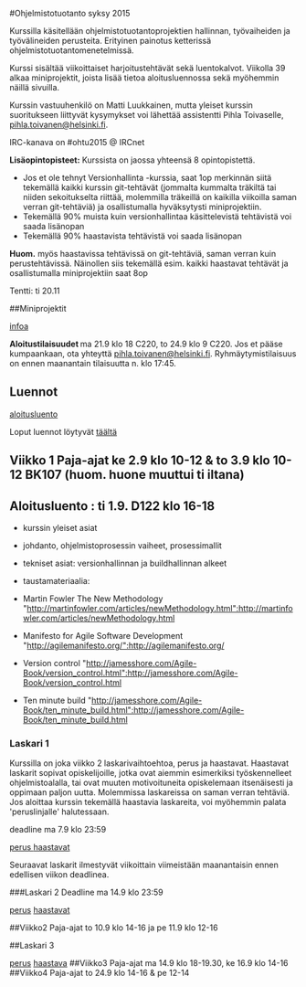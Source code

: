 #Ohjelmistotuotanto syksy 2015

Kurssilla käsitellään ohjelmistotuotantoprojektien hallinnan, työvaiheiden ja työvälineiden perusteita. Erityinen painotus ketterissä ohjelmistotuotantomenetelmissä. 

Kurssi sisältää viikoittaiset harjoitustehtävät sekä luentokalvot. Viikolla 39 alkaa miniprojektit, joista lisää tietoa aloitusluennossa sekä myöhemmin näillä sivuilla. 

Kurssin vastuuhenkilö on Matti Luukkainen, mutta yleiset kurssin suoritukseen liittyvät kysymykset voi lähettää assistentti Pihla Toivaselle, pihla.toivanen@helsinki.fi. 

IRC-kanava on #ohtu2015 @ IRCnet 

**Lisäopintopisteet:** Kurssista on jaossa yhteensä 8 opintopistettä. 
* Jos et ole tehnyt Versionhallinta -kurssia, saat 1op merkinnän siitä tekemällä kaikki kurssin git-tehtävät (jommalta kummalta träkiltä tai niiden sekoitukselta riittää, molemmilla träkeillä on kaikilla viikoilla saman verran git-tehtäviä) ja osallistumalla hyväksytysti miniprojektiin. 
* Tekemällä 90% muista kuin versionhallintaa käsittelevistä tehtävistä voi saada lisänopan
* Tekemällä 90% haastavista tehtävistä voi saada lisänopan

**Huom.** myös haastavissa tehtävissä on git-tehtäviä, saman verran kuin perustehtävissä. Näinollen siis tekemällä esim. kaikki haastavat tehtävät ja osallistumalla miniprojektiin saat 8op 

Tentti: ti 20.11 

##Miniprojektit

[infoa](https://github.com/hy-ohtu/ohtu2015/wiki/Miniprojektit)

<b> Aloitustilaisuudet </b> ma 21.9 klo 18 C220, to 24.9 klo 9 C220. Jos et pääse kumpaankaan, ota yhteyttä pihla.toivanen@helsinki.fi. Ryhmäytymistilaisuus on ennen maanantain tilaisuutta n. klo 17:45. 

## Luennot

[aloitusluento](https://github.com/hy-ohtu/ohtu2015/blob/master/aloitusluento.pdf)

Loput luennot löytyvät [täältä](https://github.com/hy-ohtu/ohtu2015/tree/master/luennot)

## Viikko 1 Paja-ajat ke 2.9 klo 10-12 & to 3.9 klo 10-12 BK107 (huom. huone muuttui ti iltana)  

## Aloitusluento : ti 1.9. D122 klo 16-18

* kurssin yleiset asiat 
* johdanto, ohjelmistoprosessin vaiheet, prosessimallit
* tekniset asiat: versionhallinnan ja buildhallinnan alkeet

* taustamateriaalia:
 * Martin Fowler The New Methodology "http://martinfowler.com/articles/newMethodology.html":http://martinfowler.com/articles/newMethodology.html
 * Manifesto for Agile Software Development "http://agilemanifesto.org/":http://agilemanifesto.org/
 * Version control "http://jamesshore.com/Agile-Book/version_control.html":http://jamesshore.com/Agile-Book/version_control.html
 * Ten minute build "http://jamesshore.com/Agile-Book/ten_minute_build.html":http://jamesshore.com/Agile-Book/ten_minute_build.html

### Laskari 1 

Kurssilla on joka viikko 2 laskarivaihtoehtoa, perus ja haastavat. Haastavat laskarit sopivat opiskelijoille, jotka ovat aiemmin esimerkiksi työskennelleet ohjelmistoalalla, tai ovat muuten motivoituneita opiskelemaan itsenäisesti ja oppimaan paljon uutta. Molemmissa laskareissa on saman verran tehtäviä. Jos aloittaa kurssin tekemällä haastavia laskareita, voi myöhemmin palata 'peruslinjalle' halutessaan. 

deadline ma 7.9 klo 23:59 

[perus ](https://github.com/hy-ohtu/ohtu2015/wiki/Laskari-1-perus)
[haastavat ](https://github.com/hy-ohtu/ohtu2015/wiki/Laskari-1-haastava)

Seuraavat laskarit ilmestyvät viikoittain viimeistään maanantaisin ennen edellisen viikon deadlinea. 

###Laskari 2
Deadline ma 14.9 klo 23:59

[perus](https://github.com/hy-ohtu/ohtu2015/wiki/Laskari-2-perus)
[haastavat](https://github.com/hy-ohtu/ohtu2015/wiki/Laskari-2-haastava)

##Viikko2 Paja-ajat to 10.9 klo 14-16 ja pe 11.9 klo 12-16

##Laskari 3

[perus](https://github.com/hy-ohtu/ohtu2015/wiki/Laskari-3-perus)
[haastava](https://github.com/hy-ohtu/ohtu2015/wiki/Laskari-3-haastava)
##Viikko3 Paja-ajat ma 14.9 klo 18-19.30, ke 16.9 klo 14-16 
##Viikko4 Paja-ajat to 24.9 klo 14-16 & pe 12-14
